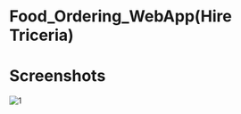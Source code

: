 # Food_Ordering_WebApp(Hire Triceria)

# Screenshots
![1](https://user-images.githubusercontent.com/68656122/164221432-a00cde24-99c8-4f7f-8cb4-edc77cabe0f0.png)
